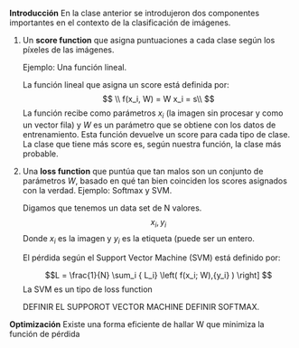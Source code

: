 **Introducción**
En la clase anterior se introdujeron dos componentes importantes en el contexto de la clasificación de imágenes.

 1. Un **score function** que asigna puntuaciones a cada clase según los píxeles de las imágenes.

	Ejemplo: Una función lineal.
	
	 La función lineal que asigna un score está definida por:
	$$
	\\ f(x_i, W) =  W x_i  = s\\
	$$
	La función recibe como parámetros $x_i$ (la imagen sin procesar y como un vector fila) y $W$ es un parámetro que se obtiene con los datos de entrenamiento. Esta función devuelve un score para cada tipo de clase. La clase que tiene más score es, según nuestra función, la clase más probable. 

 2. Una **loss function** que puntúa que tan malos son un conjunto de parámetros  $W$, basado en qué tan bien coinciden los scores asignados con la verdad. Ejemplo: Softmax y SVM.
 
	Digamos que tenemos un data set de N valores.
$${x_i, y_i}$$
Donde $x_i$ es la imagen y $y_i$ es la etiqueta (puede ser un entero.

	El pérdida según el Support Vector Machine (SVM) está definido por:
	
	$$L = \frac{1}{N} \sum_i { L_i} \left(  f(x_i; W),{y_i} ) \right] $$
	La SVM es un tipo de loss function

	DEFINIR EL SUPPOROT VECTOR MACHINE
	DEFINIR SOFTMAX.

**Optimización**
Existe una forma eficiente de hallar W que minimiza la función de pérdida



<!--stackedit_data:
eyJoaXN0b3J5IjpbMTU2MDY2NDg1MywtODQ3NzI5MDIyLDEyMT
Y4MDE0NTcsNTQ0NTY2NDUxLC0xOTIzMTk2MzEwLC0xMDA0NzMw
NDEzLDgxMTA0NzY4MiwtMTMxNDQ2NjU0LDE0MzAwODQ1OTgsNz
MwOTk4MTE2XX0=
-->